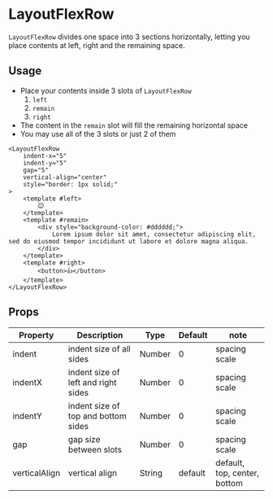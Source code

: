# LayoutFlexRow

`LayoutFlexRow` divides one space into 3 sections horizontally, letting you place contents at left, right and the remaining space.

<Doc-LayoutFlexRowDoc />

## Usage

- Place your contents inside 3 slots of `LayoutFlexRow`
  1. `left`
  1. `remain`
  1. `right`
- The content in the `remain` slot will fill the remaining horizontal space
- You may use all of the 3 slots or just 2 of them

```vue live
<LayoutFlexRow
	indent-x="5"
	indent-y="5"
	gap="5"
	vertical-align="center"
	style="border: 1px solid;"
>
	<template #left>
		😊
	</template>
	<template #remain>
		<div style="background-color: #dddddd;">
			Lorem ipsum dolor sit amet, consectetur adipiscing elit, sed do eiusmod tempor incididunt ut labore et dolore magna aliqua.
		</div>
	</template>
	<template #right>
		<button>👍</button>
	</template>
</LayoutFlexRow>
```

## Props
| Property | Description | Type | Default | note |
| --- | --- | --- | --- | --- |
| indent | indent size of all sides | Number | 0 | spacing scale |
| indentX | indent size of left and right sides | Number | 0 | spacing scale |
| indentY | indent size of top and bottom sides | Number | 0 | spacing scale |
| gap | gap size between slots | Number | 0 | spacing scale |
| verticalAlign | vertical align | String | default | default, top, center, bottom |

